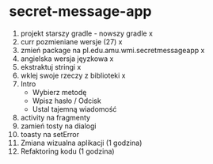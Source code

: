 # secret-message-app

1. projekt starszy gradle - nowszy gradle x
2. curr pozmieniane wersje (27) x
3. zmień package na pl.edu.amu.wmi.secretmessageapp x
4. angielska wersja jęyzkowa x
5. ekstraktuj stringi x
6. wklej swoje rzeczy z biblioteki x
7. Intro
    - Wybierz metodę
    - Wpisz hasło / Odcisk
    - Ustal tajemną wiadomość
8. activity na fragmenty
9. zamień tosty na dialogi
10. toasty na setError
11. Zmiana wizualna aplikacji (1 godzina)
12. Refaktoring kodu (1 godzina)